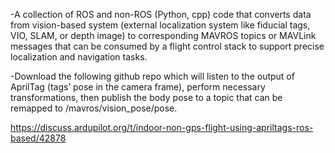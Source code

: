 -A collection of ROS and non-ROS (Python, cpp) code that converts data from vision-based system (external localization system like fiducial tags, VIO, SLAM, or depth image) to corresponding MAVROS topics or MAVLink messages that can be consumed by a flight control stack to support precise localization and navigation tasks.




-Download the following github repo which will listen to the output of AprilTag (tags’ pose in the camera frame), perform necessary transformations, then publish the body pose to a topic that can be remapped to /mavros/vision_pose/pose.

https://discuss.ardupilot.org/t/indoor-non-gps-flight-using-apriltags-ros-based/42878
